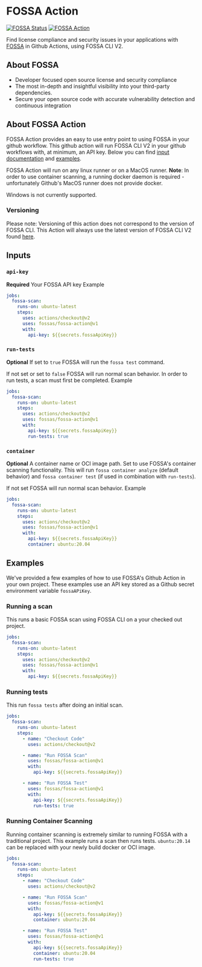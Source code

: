 # FOSSA Action
[![FOSSA Status](https://app.fossa.com/api/projects/custom%2B1%2Fgithub.com%2Ffossas%2Ffossa-action.svg?type=shield)](https://app.fossa.com/projects/custom%2B1%2Fgithub.com%2Ffossas%2Ffossa-action?ref=badge_shield)
[![FOSSA Action](https://github.com/fossas/fossa-action/actions/workflows/test.yml/badge.svg)](https://github.com/fossas/fossa-action/actions/)

Find license compliance and security issues in your applications with [FOSSA](https://fossa.com) in Github Actions, using FOSSA CLI V2.

## About FOSSA
* Developer focused open source license and security compliance
* The most in-depth and insightful visibility into your third-party dependencies.
* Secure your open source code with accurate vulnerability detection and continuous integration

## About FOSSA Action
FOSSA Action provides an easy to use entry point to using FOSSA in your github workflow. This github action will run FOSSA CLI V2 in your github workflows with, at minimum, an API key. Below you can find [input documentation](#inputs) and [examples](#examples).

FOSSA Action will run on any linux runner or on a MacOS runner. **Note**: In order to use container scanning, a running docker daemon is required - unfortunately Github's MacOS runner does not provide docker.

Windows is not currently supported.

### Versioning
Please note: Versioning of this action does not correspond to the version of FOSSA CLI. This Action will always use the latest version of FOSSA CLI V2 found [here](https://github.com/fossas/spectrometer/releases).

## Inputs

### `api-key`
**Required** Your FOSSA API key
Example
```yml
jobs:
  fossa-scan:
    runs-on: ubuntu-latest
    steps:
      uses: actions/checkout@v2
      uses: fossas/fossa-action@v1
      with:
        api-key: ${{secrets.fossaApiKey}}
```

### `run-tests`
**Optional** If set to `true` FOSSA will run the `fossa test` command.

If not set or set to `false` FOSSA will run normal scan behavior. In order to run tests, a scan must first be completed.
Example
```yml
jobs:
  fossa-scan:
    runs-on: ubuntu-latest
    steps:
      uses: actions/checkout@v2
      uses: fossas/fossa-action@v1
      with:
        api-key: ${{secrets.fossaApiKey}}
        run-tests: true
```

### `container`
**Optional** A container name or OCI image path.  Set to use FOSSA's container scanning functionality. This will run `fossa container analyze` (default behavior) and `fossa container test` (if used in combination with `run-tests`).

If not set FOSSA will run normal scan behavior.
Example
```yml
jobs:
  fossa-scan:
    runs-on: ubuntu-latest
    steps:
      uses: actions/checkout@v2
      uses: fossas/fossa-action@v1
      with:
        api-key: ${{secrets.fossaApiKey}}
        container: ubuntu:20.04
```

## Examples
We've provided a few examples of how to use FOSSA's Github Action in your own project. These examples use an API key stored as a Github secret environment variable `fossaAPiKey`.

### Running a scan
This runs a basic FOSSA scan using FOSSA CLI on a your checked out project.

```yml
jobs:
  fossa-scan:
    runs-on: ubuntu-latest
    steps:
      uses: actions/checkout@v2
      uses: fossas/fossa-action@v1
      with:
        api-key: ${{secrets.fossaApiKey}}
```

### Running tests
This run `fossa tests` after doing an initial scan.

```yml
jobs:
  fossa-scan:
    runs-on: ubuntu-latest
    steps:
      - name: "Checkout Code"
        uses: actions/checkout@v2

      - name: "Run FOSSA Scan"
        uses: fossas/fossa-action@v1
        with:
          api-key: ${{secrets.fossaApiKey}}

      - name: "Run FOSSA Test"
        uses: fossas/fossa-action@v1
        with:
          api-key: ${{secrets.fossaApiKey}}
          run-tests: true
```

### Running Container Scanning
Running container scanning is extremely similar to running FOSSA with a traditional project. This example runs a scan then runs tests. `ubuntu:20.14` can be replaced with your newly build docker or OCI image.

```yml
jobs:
  fossa-scan:
    runs-on: ubuntu-latest
    steps:
      - name: "Checkout Code"
        uses: actions/checkout@v2

      - name: "Run FOSSA Scan"
        uses: fossas/fossa-action@v1
        with:
          api-key: ${{secrets.fossaApiKey}}
          container: ubuntu:20.04

      - name: "Run FOSSA Test"
        uses: fossas/fossa-action@v1
        with:
          api-key: ${{secrets.fossaApiKey}}
          container: ubuntu:20.04
          run-tests: true
```
